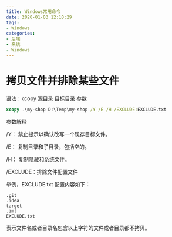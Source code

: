 ```yaml
---
title: Windows常用命令
date: 2020-01-03 12:10:29
tags:
- Windows
categories:
- 后端
- 系统
- Windows
---
```


# 拷贝文件并排除某些文件

语法：xcopy 源目录 目标目录 参数

```cmd
xcopy .\my-shop D:\Temp\my-shop /Y /E /H /EXCLUDE:EXCLUDE.txt
```

参数解释

/Y： 禁止提示以确认改写一个现存目标文件。 

/E： 复制目录和子目录，包括空的。 

 /H： 复制隐藏和系统文件。 

/EXCLUDE：排除文件配置文件

举例，EXCLUDE.txt 配置内容如下：

```
.git
.idea
target
.iml
EXCLUDE.txt
```

表示文件名或者目录名包含以上字符的文件或者目录都不拷贝。
